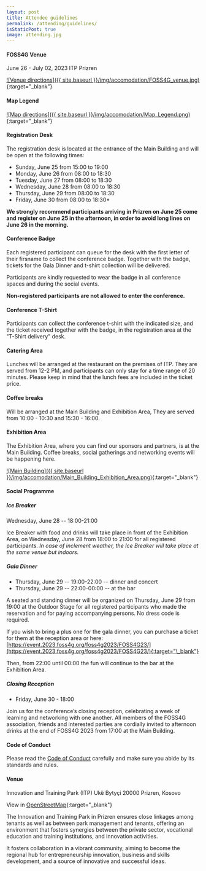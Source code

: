 ```yaml
---
layout: post
title: Attendee guidelines
permalink: /attending/guidelines/
isStaticPost: true
image: attending.jpg
---
```


#### FOSS4G Venue

June 26 - July 02, 2023
ITP Prizren


[![Venue directions]({{ site.baseurl }}/img/accomodation/FOSS4G_venue.jpg)]({{site.url}}/img/accomodation/FOSS4G_venue.jpg){:target="\_blank"}

#### Map Legend

[![Map directions]({{ site.baseurl }}/img/accomodation/Map_Legend.png)]({{site.url}}/img/accomodation/Map_Legend.png){:target="\_blank"}


#### Registration Desk

The registration desk is located at the entrance of the Main Building and will be open at the following times:

- Sunday, June 25 from 15:00 to 19:00
- Monday, June 26 from 08:00 to 18:30
- Tuesday, June 27 from 08:00 to 18:30
- Wednesday, June 28 from 08:00 to 18:30
- Thursday, June 29 from 08:00 to 18:30
- Friday, June 30 from 08:00 to 18:30\*

**We strongly recommend participants arriving in Prizren on June 25 come and register on June 25 in the afternoon, in order to avoid long lines on June 26 in the morning.**

#### Conference Badge

Each registered participant can queue for the desk with the first letter of their firsname to collect the conference badge. Together with the badge, tickets for the Gala Dinner and t-shirt collection will be delivered.

Participants are kindly requested to wear the badge in all conference spaces and during the social events.

**Non-registered participants are not allowed to enter the conference.**

#### Conference T-Shirt

Participants can collect the conference t-shirt with the indicated size, and the ticket received together with the badge, in the registration area at the "T-Shirt delivery" desk.

#### Catering Area

Lunches will be arranged at the restaurant on the premises of ITP. They are served from 12-2 PM, and participants can only stay for a time range of 20 minutes. Please keep in mind that the lunch fees are included in the ticket price.

#### Coffee breaks

Will be arranged at the Main Building and Exhibition Area, They are served from 10:00 - 10:30 and 15:30 - 16:00.

#### Exhibition Area

The Exhibition Area, where you can find our sponsors and partners, is at the Main Building. Coffee breaks, social gatherings and networking events will be happening here.

[![Main Building]({{ site.baseurl }}/img/accomodation/Main_Building_Exhibition_Area.png)]({{site.url}}/img/accomodation/Main_Building_Exhibition_Area.png){:target="\_blank"}


#### Social Programme

##### Ice Breaker

Wednesday, June 28 -- 18:00-21:00

Ice Breaker with food and drinks will take place in front of the Exhibition Area, on Wednesday, June 28 from 18:00 to 21:00 for all registered participants. _In case of inclement weather, the Ice Breaker will take place at the same venue but indoors._

##### Gala Dinner

- Thursday, June 29 -- 19:00-22:00 -- dinner and concert
- Thursday, June 29 -- 22:00-00:00 -- at the bar

A seated and standing dinner will be organized on Thursday, June 29 from 19:00 at the Outdoor Stage for all registered participants who made the reservation and for paying accompanying persons. No dress code is required.

If you wish to bring a plus one for the gala dinner, you can purchase a ticket for them at the reception area or here: [https://event.2023.foss4g.org/foss4g2023/FOSS4G23/](https://event.2023.foss4g.org/foss4g2023/FOSS4G23/){:target="\_blank"}

Then, from 22:00 until 00:00 the fun will continue to the bar at the Exhibition Area.

##### Closing Reception

- Friday, June 30 - 18:00

Join us for the conference’s closing reception, celebrating a week of learning and networking with one another. All members of the FOSS4G association, friends and interested parties are cordially invited to afternoon drinks at the end of FOSS4G 2023 from 17:00 at the Main Building.

#### Code of Conduct

Please read the [Code of Conduct](https://2023.foss4g.org/code-of-conduct/) carefully and make sure you abide by its standards and rules.

#### Venue

Innovation and Training Park (ITP)
Ukë Bytyçi
20000 Prizren, Kosovo

View in [OpenStreetMap](https://www.openstreetmap.org/way/29292346){:target="\_blank"}

The Innovation and Training Park in Prizren ensures close linkages among tenants as well as between park management and tenants, offering an environment that fosters synergies between the private sector, vocational education and training institutions, and innovation activities.

It fosters collaboration in a vibrant community, aiming to become the regional hub for entrepreneurship innovation, business and skills development, and a source of innovative and successful ideas.
